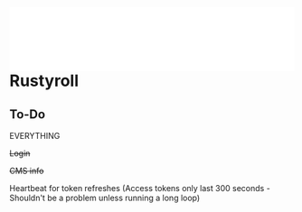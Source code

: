 <img src="./imgs/logo.svg" width="512" align="right" />

# Rustyroll

## To-Do
EVERYTHING

~~Login~~   

~~CMS info~~

Heartbeat for token refreshes (Access tokens only last 300 seconds - Shouldn't be a problem unless running a long loop)
